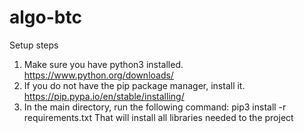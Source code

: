# algo-btc

Setup steps
1. Make sure you have python3 installed. https://www.python.org/downloads/
2. If you do not have the pip package manager, install it. https://pip.pypa.io/en/stable/installing/
3. In the main directory, run the following command: pip3 install -r requirements.txt
   That will install all libraries needed to the project

